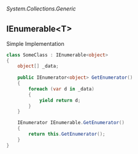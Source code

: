 ###### System.Collections.Generic
## IEnumerable\<T\>

Simple Implementation
``` csharp
class SomeClass : IEnumerable<object>
{
    object[] _data;
    
    public IEnumerator<object> GetEnumerator()
    {
        foreach (var d in _data)
        {
            yield return d;
        }
    }

    IEnumerator IEnumerable.GetEnumerator()
    {
        return this.GetEnumerator();
    }
}
```
